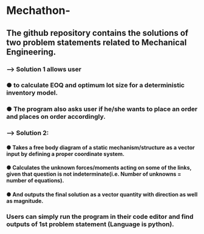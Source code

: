 # Mechathon-
## The github repository contains the solutions of two problem statements related to Mechanical Engineering.
### --> Solution 1 allows user 
### ● to calculate EOQ and optimum lot size for a deterministic inventory model. 
### ● The program also asks user if he/she wants to place an order and places on order accordingly. 
### --> Solution 2:
#### ● Takes a free body diagram of a static mechanism/structure as a vector input by defining a proper coordinate system.
#### ● Calculates the unknown forces/moments acting on some of the links, given that question is not indeterminate(i.e. Number of unknowns = number of equations).
#### ● And outputs the final solution as a vector quantity with direction as well as magnitude.
### Users can simply run the program in their code editor and find outputs of 1st problem statement (Language is python).
